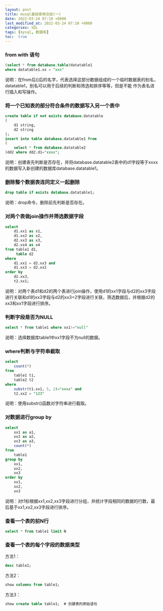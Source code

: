 ```yaml
---
layout: post
title: musql基础使用总结(一)
date: 2022-03-24 07:10 +0800
last_modified_at: 2022-03-24 07:10 +0800
categories: SQL
tags: [mysql, 数据库]
toc:  true
---
```


### from with 语句
```sql
(select * from database.table)datatable1
where datatable1.xx = "xxx"
```
说明：在from后()后的名字，代表选择这部分数据组成的一个临时数据表的别名，datatable1，别名可以用于后续的判断和筛选和排序等等，但是不能
作为表名进行插入和写操作。

### 将一个已知表的部分符合条件的数据写入另一个表中
```sql
create table if not exists database.datatable
(
    d1 string,
    d2 string
);
insert into table database.datatable1 from
(
    select * from database.datatable2
)dd2 where dd2.d1="xxxx";
```
说明：创建表先判断是否存在，并将database.datatable2表中的d1字段等于xxxx的数据写入新创建的数据库database.datatable1。

### 删除整个数据表连同定义一起删除
```sql
drop table if exists database.datatable1;
```
说明：drop命令，删除前先判断是否存在。


### 对两个表做join操作并筛选数据字段
```sql
select 
    d1.xx1 as x1, 
    d1.xx2 as x2, 
    d2.xx3 as x3, 
    d2.xx4 as x4 
from table1 d1, 
     table d2 
where 
    d1.xx1 = d2.xx3 and 
    d1.xx3 = d2.xx2
order by 
    d2.xx3,
    t2.xx1;
```
说明：对两个表d1和d2的两个表进行join操作，使用d1的xx1字段与d2的xx3字段进行关联和d1的xx3字段与d2的xx3=2字段进行关联，筛选数据后，并根据d2的xx3和xx1字段进行排序。


### 判断字段是否为NULL
```sql
select * from table1 where xx1!="null"
```
说明：选择数据库table1中xx1字段不为null的数据。


### where判断与字符串截取
```sql
select 
    count(*) 
from 
    table1 t1, 
    table2 t2 
where 
    substr(t1.xx1, 5, 2)="xxxx" and 
    t2.xx2 = "123" 
```
说明：使用substr()函数对字符串进行截取。


### 对数据进行group by
```sql
select 
    xx1 as a1, 
    xx2 as a2, 
    xx3 as a3, 
    count(*)
from 
    table1 
group by 
    xx1, 
    xx2, 
    xx3
order by 
    xx1, 
    xx2, 
    xx3
```
说明：对t1标根据xx1,xx2,xx3字段进行分组，并统计字段相同的数据的行数，最后基于xx1,xx2,xx3字段进行排序。


### 查看一个表的前N行
```sql
select * from table1 limit N
```

### 查看一个表的每个字段的数据类型
方法1：
```sql
desc table1;        
```
方法2：
```sql
show columns from table1;       
```
方法3：
```sql
show create table table1;  # 创建表的原始语句      
```













